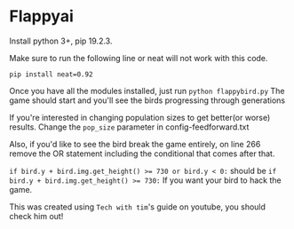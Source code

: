 # Flappyai


Install python 3+, pip 19.2.3.

Make sure to run the following line or neat will not work with this code.

```pip install neat=0.92```

Once you have all the modules installed, just run 
```python flappybird.py```
The game should start and you'll see the birds progressing through generations

If you're interested in changing population sizes to get better(or worse) results. Change the
```pop_size``` parameter in config-feedforward.txt

Also, if you'd like to see the bird break the game entirely, on line 266 remove the OR statement including the conditional that comes after that.

```if bird.y + bird.img.get_height() >= 730 or bird.y < 0:```
should be
```if bird.y + bird.img.get_height() >= 730:```
If you want your bird to hack the game.

This was created using ```Tech with tim```'s guide on youtube, you should check him out!

